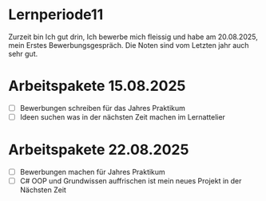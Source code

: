 # Lernperiode11

Zurzeit bin Ich gut drin, Ich bewerbe mich fleissig und habe am 20.08.2025, mein Erstes Bewerbungsgespräch. Die Noten sind vom Letzten jahr auch sehr gut. 


# Arbeitspakete 15.08.2025
- [ ] Bewerbungen schreiben für das Jahres Praktikum
- [ ] Ideen suchen was in der nächsten Zeit machen im Lernattelier

# Arbeitspakete 22.08.2025
- [ ] Bewerbungen machen für Jahres Praktikum
- [ ] C# OOP und Grundwissen auffrischen ist mein neues Projekt in der Nächsten Zeit 
